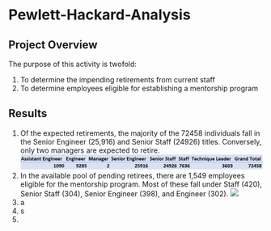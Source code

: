 # Pewlett-Hackard-Analysis

## Project Overview
The purpose of this activity is twofold:
1. To determine the impending retirements from current staff
2. To determine employees eligible for establishing a mentorship program

## Results
1. Of the expected retirements, the majority of the 72458 individuals fall in the Senior Engineer (25,916) and Senior Staff (24926) titles. Conversely, only two managers are expected to retire.
![](title_count.png)
2. In the available pool of pending retirees, there are 1,549 employees eligible for the mentorship program.  Most of these fall under Staff (420), Senior Staff (304), Senior Engineer (398), and Engineer (302).
![](mentorship_eligibility.png)
3. a
4. s
5. 
